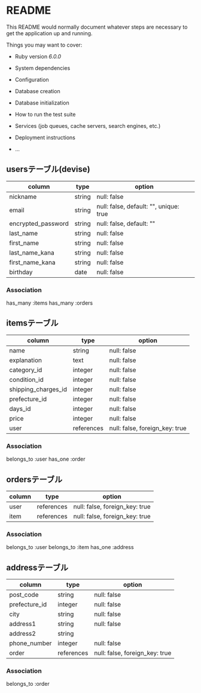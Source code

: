 # README

This README would normally document whatever steps are necessary to get the
application up and running.

Things you may want to cover:

* Ruby version
_6.0.0_

* System dependencies

* Configuration

* Database creation

* Database initialization

* How to run the test suite

* Services (job queues, cache servers, search engines, etc.)

* Deployment instructions

* ...

## usersテーブル(devise)
|column            |type   |option                                |
|------------------|-------|--------------------------------------|
|nickname          |string |null: false                           |
|email             |string |null: false, default: "", unique: true|
|encrypted_password|string |null: false, default: ""              |
|last_name         |string |null: false                           |
|first_name        |string |null: false                           |
|last_name_kana    |string |null: false                           |
|first_name_kana   |string |null: false                           |
|birthday          |date   |null: false                           |

### Association
has_many :items
has_many :orders


## itemsテーブル
|column             |type       |option                        |
|-------------------|-----------|------------------------------|
|name               |string     |null: false                   |
|explanation        |text       |null: false                   |
|category_id        |integer    |null: false                   |
|condition_id       |integer    |null: false                   |
|shipping_charges_id|integer    |null: false                   |
|prefecture_id      |integer    |null: false                   |
|days_id            |integer    |null: false                   |
|price              |integer    |null: false                   |
|user               |references |null: false, foreign_key: true|

### Association
belongs_to :user
has_one :order


## ordersテーブル
|column            |type       |option                        |
|------------------|-----------|------------------------------|
|user              |references |null: false, foreign_key: true|
|item              |references |null: false, foreign_key: true|

### Association
belongs_to :user
belongs_to :item
has_one :address


## addressテーブル
|column            |type       |option                        |
|------------------|-----------|------------------------------|
|post_code         |string     |null: false                   |
|prefecture_id     |integer    |null: false                   |
|city              |string     |null: false                   |
|address1          |string     |null: false                   |
|address2          |string     |                              |
|phone_number      |integer    |null: false                   |
|order             |references |null: false, foreign_key: true|

### Association
belongs_to :order